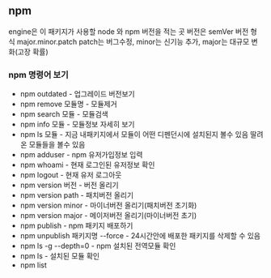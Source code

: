 ## npm
engine은 이 패키지가 사용할 node 와 npm 버전을 적는 곳
버전은 semVer 버전 형식
major.minor.patch patch는 버그수정, minor는 신기능 추가, major는 대규모 변화(고장 확률)

### npm 명령어 보기
- npm outdated - 업그레이드 버전보기
- npm remove 모듈명 - 모듈제거
- npm search 모듈 - 모듈검색
- npm info 모듈 - 모듈정보 자세히 보기
- npm ls 모듈 - 지금 내패키지에서 모듈이 어떤 디펜던시에 설치된지 볼수 있음
딸려온 모듈들을 볼수 있음
- npm adduser - npm 유저가입정보 입력
- npm whoami - 현재 로그인된 유저정보 확인
- npm logout - 현재 유저 로그아웃
- npm version 버전 - 버전 올리기
- npm version path - 패치버전 올리기
- npm version minor - 마이너버전 올리기(패치버전 초기화)
- npm version major - 메이저버전 올리기(마이너버전 초기)
- npm publish - npm 패키지 배포하기
- npm unpublish 패키지명 --force - 24시간안에 배포한 패키지를 삭제할 수 있음
- npm ls -g --depth=0  -  npm 설치된 전역모듈 확인
- npm ls - 설치된 모듈 확인
- npm list